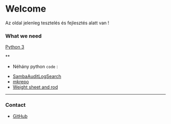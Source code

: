 # Welcome

Az oldal jelenleg tesztelés és fejlesztés alatt van !

### What we need
[Python 3](https://www.python.org/downloads/)

**
- Néhány python `code` :

* [SambaAuditLogSearch](https://github.com/zsoltibaba37/SambaAuditLogSearch)
* [mkrepo](https://github.com/zsoltibaba37/mkrepo)
* [Weight sheet and rod](https://github.com/zsoltibaba37/weight/)


***

### Contact
* [GitHub](https://github.com/zsoltibaba37?tab=repositories)
